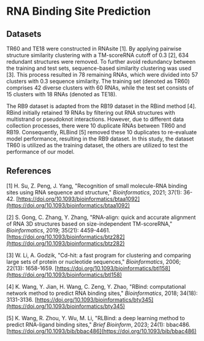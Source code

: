 # RNA Binding Site Prediction

## Datasets

TR60 and TE18 were constructed in RNAsite [1]. By applying pairwise structure similarity clustering with a TM-scoreRNA cutoff of 0.3 [2], 634 redundant structures were removed. To further avoid redundancy between the training and test sets, sequence-based similarity clustering was used [3]. This process resulted in 78 remaining RNAs, which were divided into 57 clusters with 0.3 sequence similarity. The training set (denoted as TR60) comprises 42 diverse clusters with 60 RNAs, while the test set consists of 15 clusters with 18 RNAs (denoted as TE18).

The RB9 dataset is adapted from the RB19 dataset in the RBind method [4]. RBind initially retained 19 RNAs by filtering out RNA structures with multistrand or pseudoknot interactions. However, due to different data collection processes, there were 10 duplicate RNAs between TR60 and RB19. Consequently, RLBind [5] removed these 10 duplicates to re-evaluate model performance, resulting in the RB9 dataset. In this study, the dataset TR60 is utilized as the training dataset, the others are utilized to test the performance of our model.

## References

[1] H. Su, Z. Peng, J. Yang, "Recognition of small molecule-RNA binding sites using RNA sequence and structure," *Bioinformatics*, 2021; 37(1): 36-42. [https://doi.org/10.1093/bioinformatics/btaa1092](https://doi.org/10.1093/bioinformatics/btaa1092)

[2] S. Gong, C. Zhang, Y. Zhang, "RNA-align: quick and accurate alignment of RNA 3D structures based on size-independent TM-scoreRNA," *Bioinformatics*, 2019; 35(21): 4459-4461. [https://doi.org/10.1093/bioinformatics/btz282](https://doi.org/10.1093/bioinformatics/btz282)

[3] W. Li, A. Godzik, "Cd-hit: a fast program for clustering and comparing large sets of protein or nucleotide sequences," *Bioinformatics*, 2006; 22(13): 1658-1659. [https://doi.org/10.1093/bioinformatics/btl158](https://doi.org/10.1093/bioinformatics/btl158)

[4] K. Wang, Y. Jian, H. Wang, C. Zeng, Y. Zhao, "RBind: computational network method to predict RNA binding sites," *Bioinformatics*, 2018; 34(18): 3131-3136. [https://doi.org/10.1093/bioinformatics/bty345](https://doi.org/10.1093/bioinformatics/bty345)

[5] K. Wang, R. Zhou, Y. Wu, M. Li, "RLBind: a deep learning method to predict RNA-ligand binding sites," *Brief Bioinform*, 2023; 24(1): bbac486. [https://doi.org/10.1093/bib/bbac486](https://doi.org/10.1093/bib/bbac486)
